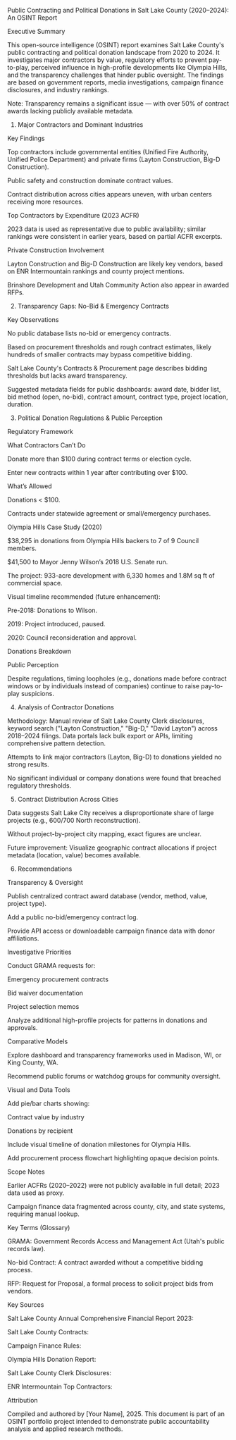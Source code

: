 Public Contracting and Political Donations in Salt Lake County (2020–2024): An OSINT Report

Executive Summary

This open-source intelligence (OSINT) report examines Salt Lake County's public contracting and political donation landscape from 2020 to 2024. It investigates major contractors by value, regulatory efforts to prevent pay-to-play, perceived influence in high-profile developments like Olympia Hills, and the transparency challenges that hinder public oversight. The findings are based on government reports, media investigations, campaign finance disclosures, and industry rankings.

Note: Transparency remains a significant issue — with over 50% of contract awards lacking publicly available metadata.

1. Major Contractors and Dominant Industries

Key Findings

Top contractors include governmental entities (Unified Fire Authority, Unified Police Department) and private firms (Layton Construction, Big-D Construction).

Public safety and construction dominate contract values.

Contract distribution across cities appears uneven, with urban centers receiving more resources.

Top Contractors by Expenditure (2023 ACFR)

2023 data is used as representative due to public availability; similar rankings were consistent in earlier years, based on partial ACFR excerpts.

Private Construction Involvement

Layton Construction and Big-D Construction are likely key vendors, based on ENR Intermountain rankings and county project mentions.

Brinshore Development and Utah Community Action also appear in awarded RFPs.

2. Transparency Gaps: No-Bid & Emergency Contracts

Key Observations

No public database lists no-bid or emergency contracts.

Based on procurement thresholds and rough contract estimates, likely hundreds of smaller contracts may bypass competitive bidding.

Salt Lake County's Contracts & Procurement page describes bidding thresholds but lacks award transparency.

Suggested metadata fields for public dashboards: award date, bidder list, bid method (open, no-bid), contract amount, contract type, project location, duration.

3. Political Donation Regulations & Public Perception

Regulatory Framework

What Contractors Can’t Do

Donate more than $100 during contract terms or election cycle.

Enter new contracts within 1 year after contributing over $100.

What’s Allowed

Donations < $100.

Contracts under statewide agreement or small/emergency purchases.

Olympia Hills Case Study (2020)

$38,295 in donations from Olympia Hills backers to 7 of 9 Council members.

$41,500 to Mayor Jenny Wilson’s 2018 U.S. Senate run.

The project: 933-acre development with 6,330 homes and 1.8M sq ft of commercial space.

Visual timeline recommended (future enhancement):

Pre-2018: Donations to Wilson.

2019: Project introduced, paused.

2020: Council reconsideration and approval.

Donations Breakdown

Public Perception

Despite regulations, timing loopholes (e.g., donations made before contract windows or by individuals instead of companies) continue to raise pay-to-play suspicions.

4. Analysis of Contractor Donations

Methodology: Manual review of Salt Lake County Clerk disclosures, keyword search ("Layton Construction," "Big-D," "David Layton") across 2018–2024 filings. Data portals lack bulk export or APIs, limiting comprehensive pattern detection.

Attempts to link major contractors (Layton, Big-D) to donations yielded no strong results.

No significant individual or company donations were found that breached regulatory thresholds.

5. Contract Distribution Across Cities

Data suggests Salt Lake City receives a disproportionate share of large projects (e.g., 600/700 North reconstruction).

Without project-by-project city mapping, exact figures are unclear.

Future improvement: Visualize geographic contract allocations if project metadata (location, value) becomes available.

6. Recommendations

Transparency & Oversight

Publish centralized contract award database (vendor, method, value, project type).

Add a public no-bid/emergency contract log.

Provide API access or downloadable campaign finance data with donor affiliations.

Investigative Priorities

Conduct GRAMA requests for:

Emergency procurement contracts

Bid waiver documentation

Project selection memos

Analyze additional high-profile projects for patterns in donations and approvals.

Comparative Models

Explore dashboard and transparency frameworks used in Madison, WI, or King County, WA.

Recommend public forums or watchdog groups for community oversight.

Visual and Data Tools

Add pie/bar charts showing:

Contract value by industry

Donations by recipient

Include visual timeline of donation milestones for Olympia Hills.

Add procurement process flowchart highlighting opaque decision points.

Scope Notes

Earlier ACFRs (2020–2022) were not publicly available in full detail; 2023 data used as proxy.

Campaign finance data fragmented across county, city, and state systems, requiring manual lookup.

Key Terms (Glossary)

GRAMA: Government Records Access and Management Act (Utah's public records law).

No-bid Contract: A contract awarded without a competitive bidding process.

RFP: Request for Proposal, a formal process to solicit project bids from vendors.

Key Sources

Salt Lake County Annual Comprehensive Financial Report 2023: 

Salt Lake County Contracts: 

Campaign Finance Rules: 

Olympia Hills Donation Report: 

Salt Lake County Clerk Disclosures: 

ENR Intermountain Top Contractors: 

Attribution

Compiled and authored by [Your Name], 2025. This document is part of an OSINT portfolio project intended to demonstrate public accountability analysis and applied research methods.